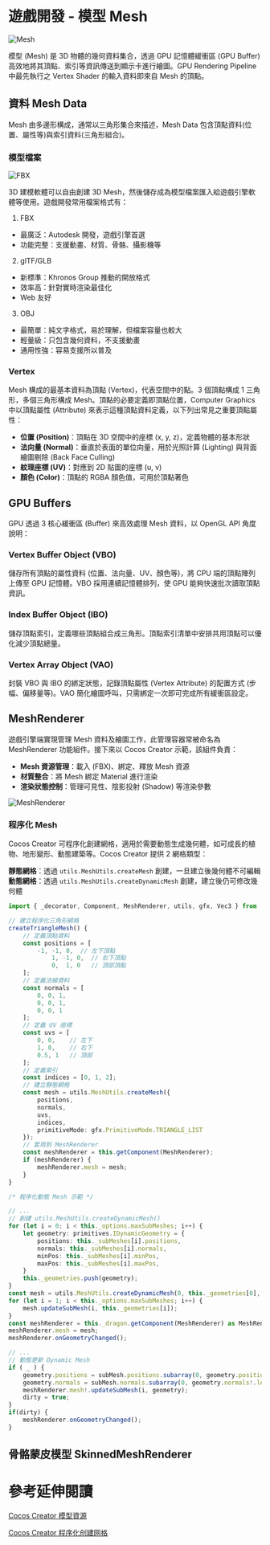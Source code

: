 # 遊戲開發 - 模型 Mesh

![Mesh](images/point_line_triangle_mesh.png)

模型 (Mesh) 是 3D 物體的幾何資料集合，透過 GPU 記憶體緩衝區 (GPU Buffer) 高效地將其頂點、索引等資訊傳送到顯示卡進行繪圖。GPU Rendering Pipeline 中最先執行之 Vertex Shader 的輸入資料即來自 Mesh 的頂點。

## 資料 Mesh Data

Mesh 由多邊形構成，通常以三角形集合來描述，Mesh Data 包含頂點資料(位置、屬性等)與索引資料(三角形組合)。

### 模型檔案

![FBX](images/cocoscreator_fbx_preview.png)

3D 建模軟體可以自由創建 3D Mesh，然後儲存成為模型檔案匯入給遊戲引擎軟體等使用。遊戲開發常用檔案格式有：

1. FBX
- 最廣泛：Autodesk 開發，遊戲引擎首選
- 功能完整：支援動畫、材質、骨骼、攝影機等

2. glTF/GLB
- 新標準：Khronos Group 推動的開放格式
- 效率高：針對實時渲染最佳化
- Web 友好

3. OBJ
- 最簡單：純文字格式，易於理解，但檔案容量也較大
- 輕量級：只包含幾何資料，不支援動畫
- 通用性強：容易支援所以普及

### Vertex

Mesh 構成的最基本資料為頂點 (Vertex)，代表空間中的點。3 個頂點構成 1 三角形，多個三角形構成 Mesh。頂點的必要定義即頂點位置，Computer Graphics 中以頂點屬性 (Attribute) 來表示這種頂點資料定義，以下列出常見之重要頂點屬性：

- **位置 (Position)**：頂點在 3D 空間中的座標 (x, y, z)，定義物體的基本形狀
- **法向量 (Normal)**：垂直於表面的單位向量，用於光照計算 (Lighting) 與背面繪圖剔除 (Back Face Culling)
- **紋理座標 (UV)**：對應到 2D 貼圖的座標 (u, v)
- **顏色 (Color)**：頂點的 RGBA 顏色值，可用於頂點著色

## GPU Buffers

GPU 透過 3 核心緩衝區 (Buffer) 來高效處理 Mesh 資料，以 OpenGL API 角度說明：

### Vertex Buffer Object (VBO)

儲存所有頂點的屬性資料 (位置、法向量、UV、顏色等)，將 CPU 端的頂點陣列上傳至 GPU 記憶體。VBO 採用連續記憶體排列，使 GPU 能夠快速批次讀取頂點資訊。

### Index Buffer Object (IBO)

儲存頂點索引，定義哪些頂點組合成三角形。頂點索引清單中安排共用頂點可以優化減少頂點總量。

### Vertex Array Object (VAO)

封裝 VBO 與 IBO 的綁定狀態，記錄頂點屬性 (Vertex Attribute) 的配置方式 (步幅、偏移量等)。VAO 簡化繪圖呼叫，只需綁定一次即可完成所有緩衝區設定。

## MeshRenderer

遊戲引擎端實現管理 Mesh 資料及繪圖工作，此管理容器常被命名為 MeshRenderer 功能組件。接下來以 Cocos Creator 示範，該組件負責：
- **Mesh 資源管理**：載入 (FBX)、綁定、釋放 Mesh 資源
- **材質整合**：將 Mesh 綁定 Material 進行渲染
- **渲染狀態控制**：管理可見性、陰影投射 (Shadow) 等渲染參數

![MeshRenderer](images/cocoscreator_meshrenderer_inspector.png)

### 程序化 Mesh

Cocos Creator 可程序化創建網格，適用於需要動態生成幾何體，如可成長的植物、地形變形、動態建築等。Cocos Creator 提供 2 網格類型：

**靜態網格**：透過 `utils.MeshUtils.createMesh` 創建，一旦建立後幾何體不可編輯
**動態網格**：透過 `utils.MeshUtils.createDynamicMesh` 創建，建立後仍可修改幾何體

```typescript
import { _decorator, Component, MeshRenderer, utils, gfx, Vec3 } from 'cc';

// 建立程序化三角形網格
createTriangleMesh() {
    // 定義頂點資料
    const positions = [
        -1, -1, 0,  // 左下頂點
            1, -1, 0,  // 右下頂點  
            0,  1, 0   // 頂部頂點
    ];
    // 定義法線資料
    const normals = [
        0, 0, 1,
        0, 0, 1,
        0, 0, 1
    ];
    // 定義 UV 座標
    const uvs = [
        0, 0,    // 左下
        1, 0,    // 右下
        0.5, 1   // 頂部
    ];
    // 定義索引
    const indices = [0, 1, 2];
    // 建立靜態網格
    const mesh = utils.MeshUtils.createMesh({
        positions,
        normals,
        uvs,
        indices,
        primitiveMode: gfx.PrimitiveMode.TRIANGLE_LIST
    });
    // 套用到 MeshRenderer
    const meshRenderer = this.getComponent(MeshRenderer);
    if (meshRenderer) {
        meshRenderer.mesh = mesh;
    }
}

/* 程序化動態 Mesh 示範 */

// ...
// 創建 utils.MeshUtils.createDynamicMesh()
for (let i = 0; i < this._options.maxSubMeshes; i++) {
    let geometry: primitives.IDynamicGeometry = {
        positions: this._subMeshes[i].positions,
        normals: this._subMeshes[i].normals,
        minPos: this._subMeshes[i].minPos,
        maxPos: this._subMeshes[i].maxPos,
    }
    this._geometries.push(geometry);
}
const mesh = utils.MeshUtils.createDynamicMesh(0, this._geometries[0], undefined, this._options);
for (let i = 1; i < this._options.maxSubMeshes; i++) {
    mesh.updateSubMesh(i, this._geometries[i]);
}
const meshRenderer = this._dragon.getComponent(MeshRenderer) as MeshRenderer;
meshRenderer.mesh = mesh;
meshRenderer.onGeometryChanged();

// ...
// 動態更新 Dynamic Mesh
if ( _ ) {
    geometry.positions = subMesh.positions.subarray(0, geometry.positions.length + count * 3);
    geometry.normals = subMesh.normals.subarray(0, geometry.normals!.length + count * 3);
    meshRenderer.mesh!.updateSubMesh(i, geometry);
    dirty = true;
}
if(dirty) {
    meshRenderer.onGeometryChanged();
}
```

## 骨骼蒙皮模型 SkinnedMeshRenderer


# 參考延伸閱讀

[Cocos Creator 模型資源](https://docs.cocos.com/creator/3.8/manual/zh/asset/model/mesh.html)

[Cocos Creator 程序化创建网格](https://docs.cocos.com/creator/3.8/manual/zh/asset/model/scripting-mesh.html)